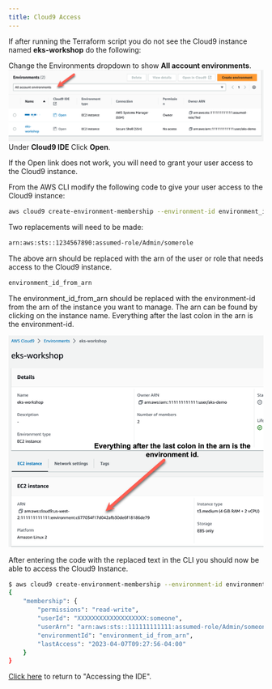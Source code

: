 ```yaml
---
title: Cloud9 Access
---
```


If after running the Terraform script you do not see the Cloud9 instance named **eks-workshop** do the following:

Change the Environments dropdown to show **All account environments**.
![Change the Environments dropdown to show **All account environments**](./assets/cloud9-environments.png)
Under **Cloud9 IDE** Click **Open**.

If the Open link does not work, you will need to grant your user access to the Cloud9 instance.

From the AWS CLI modify the following code to give your user access to the Cloud9 instance:

```bash
aws cloud9 create-environment-membership --environment-id environment_id_from_arn  --user-arn arn:aws:sts::1234567890:assumed-role/Admin/somerole --permissions read-write
```

Two replacements will need to be made:

```bash
arn:aws:sts::1234567890:assumed-role/Admin/somerole
```

The above arn should be replaced with the arn of the user or role that needs access to the Cloud9 instance.

```bash
environment_id_from_arn
```

The environment_id_from_arn should be replaced with the environment-id from the arn of the instance you want to manage.
The arn can be found by clicking on the instance name. Everything after the last colon in the arn is the environment-id.

![cloud9-arn](./assets/cloud9-arn.png)

After entering the code with the replaced text in the CLI you should now be able to access the Cloud9 Instance.

```bash
$ aws cloud9 create-environment-membership --environment-id environment_id_from_arn  --user-arn arn:aws:sts::1234567890:assumed-role/Admin/somerole --permissions read-write
{
    "membership": {
        "permissions": "read-write",
        "userId": "XXXXXXXXXXXXXXXXXXX:someone",
        "userArn": "arn:aws:sts::111111111111:assumed-role/Admin/someone",
        "environmentId": "environment_id_from_arn",
        "lastAccess": "2023-04-07T09:27:56-04:00"
    }
}
```

[Click here](/introduction/ide.md) to return to "Accessing the IDE".
